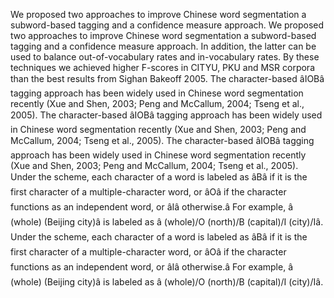 We proposed two approaches to improve Chinese word segmentation a subword-based tagging and a confidence measure approach.
We proposed two approaches to improve Chinese word segmentation a subword-based tagging and a confidence measure approach.
In addition, the latter can be used to balance out-of-vocabulary rates and in-vocabulary rates.
By these techniques we achieved higher F-scores in CITYU, PKU and MSR corpora than the best results from Sighan Bakeoff 2005.
The character-based âIOBâ tagging approach has been widely used in Chinese word segmentation recently (Xue and Shen, 2003; Peng and McCallum, 2004; Tseng et al., 2005).
The character-based âIOBâ tagging approach has been widely used in Chinese word segmentation recently (Xue and Shen, 2003; Peng and McCallum, 2004; Tseng et al., 2005).
The character-based âIOBâ tagging approach has been widely used in Chinese word segmentation recently (Xue and Shen, 2003; Peng and McCallum, 2004; Tseng et al., 2005).
Under the scheme, each character of a word is labeled as âBâ if it is the first character of a multiple-character word, or âOâ if the character functions as an independent word, or âIâ otherwise.â For example, â (whole) (Beijing city)â is labeled as â (whole)/O (north)/B (capital)/I (city)/Iâ.
Under the scheme, each character of a word is labeled as âBâ if it is the first character of a multiple-character word, or âOâ if the character functions as an independent word, or âIâ otherwise.â For example, â (whole) (Beijing city)â is labeled as â (whole)/O (north)/B (capital)/I (city)/Iâ.